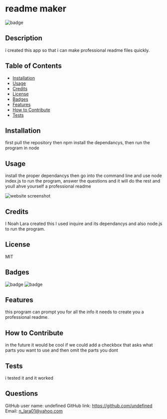# readme maker

![badge](https://img.shields.io/badge/license-MIT-00ff00) 
   
## Description  
  
i created this app so that i can make professional readme files quickly.  
  
## Table of Contents   
  
- [Installation](#installation)  
- [Usage](#usage)  
- [Credits](#credits)  
- [License](#license)  
- [Badges](#badges)  
- [Features](#features)  
- [How to Contribute](#how-to-contribute)  
- [Tests](#tests)  
  
## Installation  
  
first pull the repository then npm install the dependancys, then run the program in node  
  
## Usage  
  
install the proper dependancys then go into the command line and use node index.js to run the program, answer the questions and it will do the rest and youll ahve yourself a professional readme  
  
![website screenshot](assets/images/screenshot.png)  
  
## Credits  
  
I Noah Lara created this I used inquire and its dependancys and also node.js to run the program.  
  
## License  
  
MIT  
  
## Badges  
  
![badge](https://img.shields.io/badge/Noah%20Lara-green)
![badge](https://img.shields.io/badge/Team-No%20Ragrets-red)
  
  
## Features  
  
this program can prompt you for all the info it needs to create you a professional readme.  
  
## How to Contribute  
  
in the future it would be cool if we could add a checkbox that asks what parts you want to use and then omit the parts you dont
  
## Tests  
  
i tested it and it worked

## Questions

GitHub user name: undefined
GitHub link: https://github.com/undefined
Email: n_lara01@yahoo.com